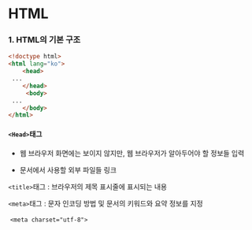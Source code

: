 # HTML

### 1. HTML의 기본 구조

```html
<!doctype html>
<html lang="ko">
 	<head>
 ...
 	</head>
     <body>
 ...
 	</body>
</html>

```

 

#### `<Head>`태그

- 웹 브라우저 화면에는 보이지 않지만, 웹 브라우저가 알아두어야 할 정보들 입력 

- 문서에서 사용할 외부 파일들 링크



`<title>`태그 : 브라우저의 제목 표시줄에 표시되는 내용

`<meta>`태그 : 문자 인코딩 방법 및 문서의 키워드와 요약 정보를 지정

​			`<meta charset="utf-8">`































